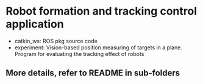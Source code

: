 # Robot formation and tracking control application
* catkin_ws: ROS pkg source code
* experiment: Vision-based position measuring of targets in a plane. Program for evaluating the tracking effect of robots

## More details, refer to README in sub-folders
